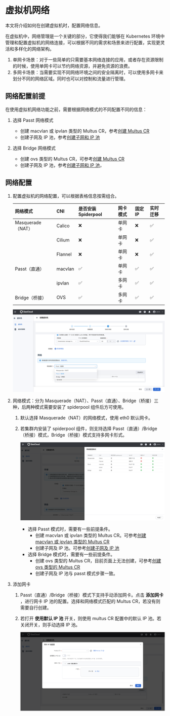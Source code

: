 # 虚拟机网络

本文将介绍如何在创建虚拟机时，配置网络信息。

在虚拟机中，网络管理是一个关键的部分，它使得我们能够在 Kubernetes 环境中管理和配置虚拟机的网络连接，可以根据不同的需求和场景来进行配置，实现更灵活和多样化的网络架构。

1. 单网卡场景：对于一些简单的只需要基本网络连接的应用，或者存在资源限制的时候，使用单网卡可以节约网络资源，并避免资源的浪费。
2. 多网卡场景：当需要实现不同网络环境之间的安全隔离时，可以使用多网卡来划分不同的网络区域。同时也可以对控制和流量进行管理。

## 网络配置前提

在使用虚拟机网络功能之前，需要根据网络模式的不同配置不同的信息：

1. 选择 Passt 网络模式

    - 创建 macvlan 或 ipvlan 类型的 Multus CR，参考[创建 Multus CR](../../network/config/multus-cr.md)
    - 创建子网及 IP 池，参考[创建子网和 IP 池](../../network/config/ippool/createpool.md)

1. 选择 Bridge 网络模式

    -  创建 ovs 类型的 Multus CR，可参考[创建 Multus CR](https://spidernet-io.github.io/spiderpool/v0.9/usage/install/underlay/get-started-ovs-zh_CN/)
    -  创建子网及 IP 池，参考[创建子网和 IP 池](../../network/config/ippool/createpool.md)，

## 网络配置

1. 配置虚拟机的网络配置，可以根据表格信息按需组合。
   
    | 网络模式          | CNI     | 是否安装 Spiderpool | 网卡模式    | 固定 IP         | 实时迁移     |
    | ----------------- | ------- | ------------------- | ------------ | --------------- | ------------ |
    | Masquerade（NAT） | Calico  | ❌                 | 单网卡       | ❌               | ✅            |
    |                   | Cilium  | ❌                 | 单网卡       | ❌               | ✅            |
    |                   | Flannel | ❌                 | 单网卡       | ❌               | ✅            |
    | Passt（直通）     | macvlan | ✅                 | 单网卡       | ✅               | ✅           |
    |                   | ipvlan  | ✅                 | 多网卡       | ✅               | ✅           |
    | Bridge（桥接）    | OVS     | ✅                 | 多网卡       | ✅               | ✅           |
    
    ![网络配置](../images/createvm-net01.png)

2. 网络模式：分为 Masquerade（NAT）、Passt（直通）、Bridge（桥接）三种，后两种模式需要安装了 spiderpool 组件后方可使用。
   
    1. 默认选择 Masquerade（NAT）的网络模式，使用 eth0 默认网卡。
      
    2. 若集群内安装了 spiderpool 组件，则支持选择 Passt（直通）/Bridge（桥接）模式，Bridge（桥接）模式支持多网卡形式。

        ![网络模式](../images/createvm-net02.png)
        
        -  选择 Passt 模式时，需要有一些前提条件。
            - 创建 macvlan 或 ipvlan 类型的 Multus CR。可参考[创建 macvlan 或 ipvlan 类型的 Multus CR](../../network/config/multus-cr.md)
            - 创建子网及 IP 池。可参考[创建子网及 IP 池](../../network/config/ippool/createpool.md)
        -  选择 Bridge 模式时，需要有一些前提条件。
            - 创建 ovs 类型的 Multus CR，目前页面上无法创建，可参考[创建 ovs 类型的 Multus CR](https://spidernet-io.github.io/spiderpool/v0.9/usage/install/underlay/get-started-ovs-zh_CN/)
            - 创建子网及 IP 池与 passt 模式步骤一致。

3. 添加网卡
   
    1. Passt（直通）/Bridge（桥接）模式下支持手动添加网卡。点击 __添加网卡__ ，进行网卡 IP 池的配置。选择和网络模式匹配的 Multus CR，若没有则需要自行创建。
    
    2. 若打开 __使用默认 IP 池__ 开关，则使用 multus CR 配置中的默认 IP 池。若关闭开关，则手动选择 IP 池。
       
        ![添加网卡](../images/createvm-net03.png)
